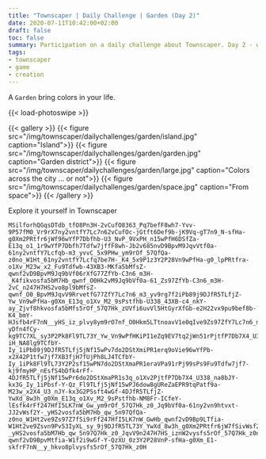 ```yaml
---
title: "Townscaper | Daily Challenge | Garden (Day 2)"
date: 2020-07-11T10:42:00+02:00
draft: false
toc: false
summary: Participation on a daily challenge about Townscaper. Day 2 - world Garden.
tags:
- townscaper
- game
- creation
---
```


A `Garden` bring colors in your life.

{{< load-photoswipe >}}

{{< gallery >}}
  {{< figure src="/img/townscaper/dailychallenges/garden/island.jpg" caption="Island">}}
  {{< figure src="/img/townscaper/dailychallenges/garden/garden.jpg" caption="Garden district">}}
  {{< figure src="/img/townscaper/dailychallenges/garden/large.jpg" caption="Colors across the city ... or not">}}
  {{< figure src="/img/townscaper/dailychallenges/garden/space.jpg" caption="From space">}}
{{< /gallery >}}

Explore it yourself in Townscaper

```text
MSilforhQGqsDTdb_tfO8Pn3H-2vCufO8363_Pq7befF8wh7-Yvv-9P57fM0_Vr9rX7ny2vntfY7Lc7n62vCufOc-jGtft6Def9b-jK9Vq-gT7n9_N-sfHa-g0Xm2PRtfr6jWf96wYfP7Dbfhb-U3_NvP_9VxPH_n15wPfH6DSfZa-E13q_o1_1r9wYfP7Dbfh7Tdfw7jffF8wh-Jb2v685nvD9BpvM9JqvVtf0a-61ny2vntfY7Lcfqb-m3_yvvC_5x9PHw_ym9rOf_57QfQa-z0no_W1Ht_61ny2vntfY7Lcfq7be7H-_K4_5x9P1z3Y2P28Vn9wPfHa-g0_lpPRtfra-o1Xv_M23w_x2_Fu9Tdfwb-43XB3-MKfa5bMfsZ-qwnf2vD9BpvM9Jq9bVf06rXfG77ZfYb-C3n6_m3H-_K4fikvosfa5bM7Hb_qwnf_O0Hk2vM9Jq9bVf0a-61_Zs97ZfYb-C3n6_m3H-2vC_n247H7HS2vo8pl9bMfsZ-qwnf_O0_BpvM9JqvV9RrvetfG77ZfY7Lc7n6_m3_yv9rg7f2iPb89j9DJfR5TLfjZ-Yw_Vn9wPfHa-g0Xm_E13q_o1Xv_M2_9sPstfhb-U338_43XB-c4_nkY-ay_Zjvf8hkvosfa5bMfs5rOf_57Q7Hk_zUVfi6uvVl5HtGyrXfGb-e2H22vx9pu9bef8b-K4_bmY-HJsfb4rF7nN__yHS_iz_plvy8ym9rO7nf_O0Hkm5LTtnoavV1e0qIve9Zs97ZfY7Lc7n6_m3_yv-yDfn4fCy-kg9TC7XL_sy3P2Pk8Fl9TL73Y_Yw_Vn9wPfHKiPI1eZq9EV7tq2jWn51rPjtfP7Db7X4_U338_43XB3PH_HY4wE-iH_NA8lg9TCfbY-Iy_1iPb89j9DJfR5TLfj5jNf15wPv7do2DStXmiPR1erq9oVie96wYfPb-x2X42P1tfw7jf7XB3fjH7fUjPh8LJ4TCfbY-Iy_1iPk8Fl9TL73Y2P2sf15wPN7do2DStXmaPR1eraVPa91rPj99sPs9Fu9Tdfw7jf7-kj9fmyHP_nEsfS4bDfk4rFf-4DJfR5TLfj5jNf15wPr6do2DStXmaPR1s3q_o1Xv2PjtfP7Db7X4_U338_na8bJY-kx3G_Iy_1iPbsf-Y-Qz_Fl9TLfj5jNf15wPJ6dow8gUReZaEPR9tqPatf9a-M23w_x2X4_U3_nJY-kx3G2PSsft4wGf-4DJfR5TLfjZ-YwXd_8w3h_g0Xm_E13q_o1Xv_M2_9sPstfhb-NM8Fr-ICfeY-lEsfk4rFf247HfI5LK7nW_Gw_ym9rOf_57Q7Hk_z0_Jq9bVf0a-61ny2vn9htvxt-JJ2vWsf2Y-_yHS2vosfa5bM7Hb_qw_5n97QfQa-z0no_W1Ht2ve9Zs97Z7fSi9rFf247HfI5LK7nW_GwHb_qwnf2vD9Bp9LTfia-W1Ht2ve9Zsvn9Pv53IyXL_sy_9j9DJfR5TL73Y_YwXd_8w3h_g0Xm2PRtfr6jW7fSivWsf2Y-_yHS2vosfa5bM7Hb_qw_5n97Q7Hk_z0_JqvV9n247H7HS_iznW2vysfs5rOf_57Q7Hk_z0no_W1f2iPb89jPksfR5TL73Y_YwXd_8w3h_g0Xm2PRtfr6fC0vRi9rF7nN__y_hkvo8plvysfsZ-qwnf2vD9BpvMtfia-W1f2i9wGf-Y-QzXU_0z3Y2P28VnP-sfHa-g0Xm_E1-skfrF7nN__y_hkvo8plvysfs5rOf_57Q7Hk_z0H
```
